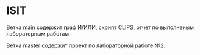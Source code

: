 # ISIT

Ветка main содержит граф И/ИЛИ, скрипт CLIPS, отчет по выполненым лабораторным работам.

Ветка master содержит проект по лабораторной работе №2.
